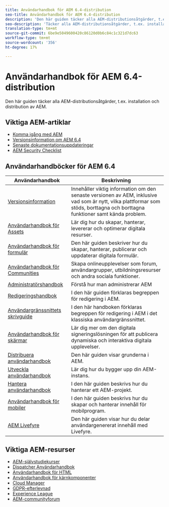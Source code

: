 ```yaml
---
title: Användarhandbok för AEM 6.4-distribution
seo-title: Användarhandbok för AEM 6.4-distribution
description: 'Den här guiden täcker alla AEM-distributionsåtgärder, t.ex. installation och distribution av AEM. '
seo-description: 'Täcker alla AEM-distributionsåtgärder, t.ex. installation och distribution av AEM. '
translation-type: tm+mt
source-git-commit: 6be9e5049600420c86120d0b6c84c1c321d7dc63
workflow-type: tm+mt
source-wordcount: '356'
ht-degree: 17%

---
```



# Användarhandbok för AEM 6.4-distribution

Den här guiden täcker alla AEM-distributionsåtgärder, t.ex. installation och distribution av AEM.

## Viktiga AEM-artiklar

* [Komma igång med AEM](https://helpx.adobe.com/experience-manager/get-started.html)
* [Versionsinformation om AEM 6.4](/help/release-notes/home.md)
* [Senaste dokumentationsuppdateringar](https://helpx.adobe.com/experience-manager/documentation-updates.html)
* [AEM Security Checklist](/help/sites-administering/security-checklist.md)

## Användarhandböcker för AEM 6.4

| Användarhandbok | Beskrivning |
|--- |---|
| [Versionsinformation](/help/release-notes/home.md) | Innehåller viktig information om den senaste versionen av AEM, inklusive vad som är nytt, vilka plattformar som stöds, borttagna och borttagna funktioner samt kända problem. |
| [Användarhandbok för Assets](/help/assets/home.md) | Lär dig hur du skapar, hanterar, levererar och optimerar digitala resurser. |
| [Användarhandbok för formulär](/help/forms/home.md) | Den här guiden beskriver hur du skapar, hanterar, publicerar och uppdaterar digitala formulär. |
| [Användarhandbok för Communities](/help/communities/home.md) | Skapa onlineupplevelser som forum, användargrupper, utbildningsresurser och andra sociala funktioner. |
| [Administratörshandbok](/help/sites-administering/home.md) | Förstå hur man administrerar AEM |
| [Redigeringshandbok](/help/sites-authoring/home.md) | I den här guiden förklaras begreppen för redigering i AEM. |
| [Användargränssnittets skrivguide](/help/sites-classic-ui-authoring/home.md) | I den här handboken förklaras begreppen för redigering i AEM i det klassiska användargränssnittet. |
| [Användarhandbok för skärmar](https://docs.adobe.com/content/help/en/experience-manager-screens/user-guide/aem-screens-introduction.html) | Lär dig mer om den digitala signeringslösningen för att publicera dynamiska och interaktiva digitala upplevelser. |
| [Distribuera användarhandbok](/help/sites-deploying/home.md) | Den här guiden visar grunderna i AEM. |
| [Utveckla användarhandbok](/help/sites-developing/home.md) | Lär dig hur du bygger upp din AEM-instans. |
| [Hantera användarhandbok](/help/managing/home.md) | I den här guiden beskrivs hur du hanterar ett AEM-projekt. |
| [Användarhandbok för mobiler](/help/mobile/home.md) | I den här guiden beskrivs hur du skapar och hanterar innehåll för mobilprogram. |
| [AEM Livefyre](https://marketing.adobe.com/resources/help/en_US/livefyre/home.html) | Den här guiden visar hur du delar användargenererat innehåll med Livefyre. |

## Viktiga AEM-resurser

* [AEM-självstudiekurser](https://helpx.adobe.com/experience-manager/kt/index/aem-6-4-videos.html)
* [Dispatcher Användarhandbok](https://docs.adobe.com/content/help/en/experience-manager-dispatcher/using/dispatcher.html)
* [Användarhandbok för HTML](https://docs.adobe.com/content/help/en/experience-manager-htl/using/overview.html)
* [Användarhandbok för kärnkomponenter](https://docs.adobe.com/content/help/en/experience-manager-core-components/using/introduction.html)
* [Cloud Manager](https://docs.adobe.com/content/help/en/experience-manager-cloud-manager/using/introduction-to-cloud-manager.html)
* [GDPR-efterlevnad](/help/managing/data-protection-and-privacy.md)
* [Experience League](https://guided.adobe.com/?promoid=K42KVXHD&amp;mv=other#solutions/experience-manager)
* [AEM-communityforum](https://forums.adobe.com/community/experience-cloud/marketing-cloud/experience-manager)